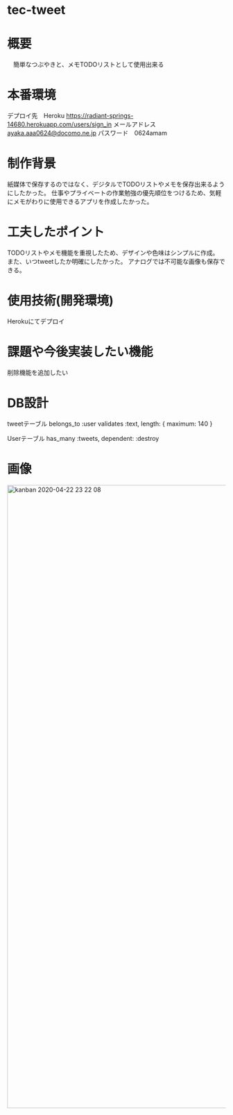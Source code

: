 # tec-tweet

# 概要
　簡単なつぶやきと、メモTODOリストとして使用出来る
 
# 本番環境
  デプロイ先　Heroku
  https://radiant-springs-14680.herokuapp.com/users/sign_in
  メールアドレス　ayaka.aaa0624@docomo.ne.jp
  パスワード　0624amam
 
# 制作背景
  紙媒体で保存するのではなく、デジタルでTODOリストやメモを保存出来るようにしたかった。
  仕事やプライベートの作業勉強の優先順位をつけるため、気軽にメモがわりに使用できるアプリを作成したかった。
  
# 工夫したポイント
  TODOリストやメモ機能を重視したため、デザインや色味はシンプルに作成。
  また、いつtweetしたか明確にしたかった。
  アナログでは不可能な画像も保存できる。
  
# 使用技術(開発環境)
  Herokuにてデプロイ
  
# 課題や今後実装したい機能 
  削除機能を追加したい
  
# DB設計
  tweetテーブル
    belongs_to :user
    validates :text, length: { maximum: 140 }
    
  Userテーブル
    has_many :tweets, dependent: :destroy
 
# 画像
 <img width="1436" alt="kanban 2020-04-22 23 22 08" src="https://user-images.githubusercontent.com/59988467/80001459-5b32cb00-84f9-11ea-9c22-618e1f266306.png">

  
  


